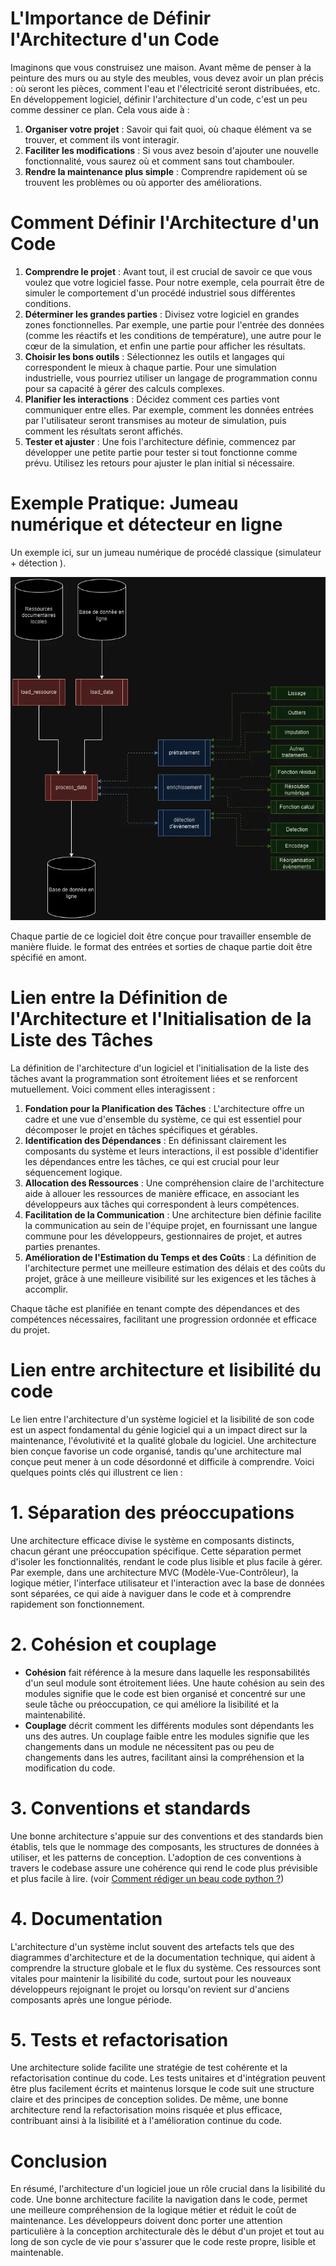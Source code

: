 # L'Importance de Définir l'Architecture d'un Code

Imaginons que vous construisez une maison. Avant même de penser à la peinture des murs ou au style des meubles, vous devez avoir un plan précis : où seront les pièces, comment l'eau et l'électricité seront distribuées, etc. En développement logiciel, définir l'architecture d'un code, c'est un peu comme dessiner ce plan. Cela vous aide à :

1. **Organiser votre projet** : Savoir qui fait quoi, où chaque élément va se trouver, et comment ils vont interagir.
2. **Faciliter les modifications** : Si vous avez besoin d'ajouter une nouvelle fonctionnalité, vous saurez où et comment sans tout chambouler.
3. **Rendre la maintenance plus simple** : Comprendre rapidement où se trouvent les problèmes ou où apporter des améliorations.

# Comment Définir l'Architecture d'un Code

1. **Comprendre le projet** : Avant tout, il est crucial de savoir ce que vous voulez que votre logiciel fasse. Pour notre exemple, cela pourrait être de simuler le comportement d'un procédé industriel sous différentes conditions.
2. **Déterminer les grandes parties** : Divisez votre logiciel en grandes zones fonctionnelles. Par exemple, une partie pour l'entrée des données (comme les réactifs et les conditions de température), une autre pour le cœur de la simulation, et enfin une partie pour afficher les résultats.
3. **Choisir les bons outils** : Sélectionnez les outils et langages qui correspondent le mieux à chaque partie. Pour une simulation industrielle, vous pourriez utiliser un langage de programmation connu pour sa capacité à gérer des calculs complexes.
4. **Planifier les interactions** : Décidez comment ces parties vont communiquer entre elles. Par exemple, comment les données entrées par l'utilisateur seront transmises au moteur de simulation, puis comment les résultats seront affichés.
5. **Tester et ajuster** : Une fois l'architecture définie, commencez par développer une petite partie pour tester si tout fonctionne comme prévu. Utilisez les retours pour ajuster le plan initial si nécessaire.

# Exemple Pratique: Jumeau numérique et détecteur en ligne

Un exemple ici, sur un jumeau numérique de procédé classique (simulateur + détection ).

![image](image/architecture.png)

Chaque partie de ce logiciel doit être conçue pour travailler ensemble de manière fluide. le format des entrées et sorties de chaque partie doit être spécifié en amont.

# Lien entre la Définition de l'Architecture et l'Initialisation de la Liste des Tâches

La définition de l'architecture d'un logiciel et l'initialisation de la liste des tâches avant la programmation sont étroitement liées et se renforcent mutuellement. Voici comment elles interagissent :

1. **Fondation pour la Planification des Tâches** : L'architecture offre un cadre et une vue d'ensemble du système, ce qui est essentiel pour décomposer le projet en tâches spécifiques et gérables.
2. **Identification des Dépendances** : En définissant clairement les composants du système et leurs interactions, il est possible d'identifier les dépendances entre les tâches, ce qui est crucial pour leur séquencement logique.
3. **Allocation des Ressources** : Une compréhension claire de l'architecture aide à allouer les ressources de manière efficace, en associant les développeurs aux tâches qui correspondent à leurs compétences.
4. **Facilitation de la Communication** : Une architecture bien définie facilite la communication au sein de l'équipe projet, en fournissant une langue commune pour les développeurs, gestionnaires de projet, et autres parties prenantes.
5. **Amélioration de l'Estimation du Temps et des Coûts** : La définition de l'architecture permet une meilleure estimation des délais et des coûts du projet, grâce à une meilleure visibilité sur les exigences et les tâches à accomplir.

Chaque tâche est planifiée en tenant compte des dépendances et des compétences nécessaires, facilitant une progression ordonnée et efficace du projet.

# Lien entre architecture et lisibilité du code

Le lien entre l'architecture d'un système logiciel et la lisibilité de son code est un aspect fondamental du génie logiciel qui a un impact direct sur la maintenance, l'évolutivité et la qualité globale du logiciel. Une architecture bien conçue favorise un code organisé, tandis qu'une architecture mal conçue peut mener à un code désordonné et difficile à comprendre. Voici quelques points clés qui illustrent ce lien :

# 1\. **Séparation des préoccupations**

Une architecture efficace divise le système en composants distincts, chacun gérant une préoccupation spécifique. Cette séparation permet d'isoler les fonctionnalités, rendant le code plus lisible et plus facile à gérer. Par exemple, dans une architecture MVC (Modèle-Vue-Contrôleur), la logique métier, l'interface utilisateur et l'interaction avec la base de données sont séparées, ce qui aide à naviguer dans le code et à comprendre rapidement son fonctionnement.

# 2\. **Cohésion et couplage**

- **Cohésion** fait référence à la mesure dans laquelle les responsabilités d'un seul module sont étroitement liées. Une haute cohésion au sein des modules signifie que le code est bien organisé et concentré sur une seule tâche ou préoccupation, ce qui améliore la lisibilité et la maintenabilité.
- **Couplage** décrit comment les différents modules sont dépendants les uns des autres. Un couplage faible entre les modules signifie que les changements dans un module ne nécessitent pas ou peu de changements dans les autres, facilitant ainsi la compréhension et la modification du code.

# 3\. **Conventions et standards**

Une bonne architecture s'appuie sur des conventions et des standards bien établis, tels que le nommage des composants, les structures de données à utiliser, et les patterns de conception. L'adoption de ces conventions à travers le codebase assure une cohérence qui rend le code plus prévisible et plus facile à lire. (voir [Comment rédiger un beau code python ?](beautiful_code_pep8.md))

# 4\. **Documentation**

L'architecture d'un système inclut souvent des artefacts tels que des diagrammes d'architecture et de la documentation technique, qui aident à comprendre la structure globale et le flux du système. Ces ressources sont vitales pour maintenir la lisibilité du code, surtout pour les nouveaux développeurs rejoignant le projet ou lorsqu'on revient sur d'anciens composants après une longue période.

# 5\. **Tests et refactorisation**

Une architecture solide facilite une stratégie de test cohérente et la refactorisation continue du code. Les tests unitaires et d'intégration peuvent être plus facilement écrits et maintenus lorsque le code suit une structure claire et des principes de conception solides. De même, une bonne architecture rend la refactorisation moins risquée et plus efficace, contribuant ainsi à la lisibilité et à l'amélioration continue du code.

# Conclusion

En résumé, l'architecture d'un logiciel joue un rôle crucial dans la lisibilité du code. Une bonne architecture facilite la navigation dans le code, permet une meilleure compréhension de la logique métier et réduit le coût de maintenance. Les développeurs doivent donc porter une attention particulière à la conception architecturale dès le début d'un projet et tout au long de son cycle de vie pour s'assurer que le code reste propre, lisible et maintenable.